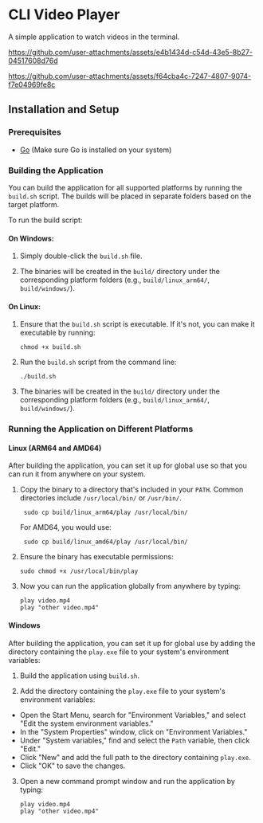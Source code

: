 # CLI Video Player
A simple application to watch videos in the terminal.


https://github.com/user-attachments/assets/e4b1434d-c54d-43e5-8b27-04517608d76d


https://github.com/user-attachments/assets/f64cba4c-7247-4807-9074-f7e04969fe8c

## Installation and Setup

### Prerequisites

- [Go](https://golang.org/dl/) (Make sure Go is installed on your system)

### Building the Application

You can build the application for all supported platforms by running the `build.sh` script. 
The builds will be placed in separate folders based on the target platform.

To run the build script:

#### On Windows:

1. Simply double-click the `build.sh` file.
   
3. The binaries will be created in the `build/` directory under the corresponding platform folders (e.g., `build/linux_arm64/`, `build/windows/`).

 #### On Linux:

1. Ensure that the `build.sh` script is executable. If it's not, you can make it executable by running:

       chmod +x build.sh
   
2. Run the `build.sh` script from the command line:

       ./build.sh

3. The binaries will be created in the `build/` directory under the corresponding platform folders (e.g., `build/linux_arm64/`, `build/windows/`).

### Running the Application on Different Platforms

#### Linux (ARM64 and AMD64)

After building the application, you can set it up for global use so that you can run it from anywhere on your system.

1. Copy the binary to a directory that's included in your `PATH`. Common directories include `/usr/local/bin/` or `/usr/bin/`.

        sudo cp build/linux_arm64/play /usr/local/bin/
   
    For AMD64, you would use:

        sudo cp build/linux_amd64/play /usr/local/bin/
   
3. Ensure the binary has executable permissions:
   
       sudo chmod +x /usr/local/bin/play
4. Now you can run the application globally from anywhere by typing:

       play video.mp4
       play "other video.mp4"
   

#### Windows

After building the application, you can set it up for global use by adding the directory containing the `play.exe` file to your system's environment variables:

1. Build the application using `build.sh`.

2. Add the directory containing the `play.exe` file to your system's environment variables:
- Open the Start Menu, search for "Environment Variables," and select "Edit the system environment variables."
- In the "System Properties" window, click on "Environment Variables."
- Under "System variables," find and select the `Path` variable, then click "Edit."
- Click "New" and add the full path to the directory containing `play.exe`.
- Click "OK" to save the changes.

3. Open a new command prompt window and run the application by typing:

       play video.mp4
       play "other video.mp4"
